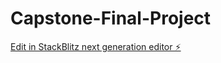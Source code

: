 # Capstone-Final-Project

[Edit in StackBlitz next generation editor ⚡️](https://stackblitz.com/~/github.com/MysteryCRB/Capstone-Final-Project)
